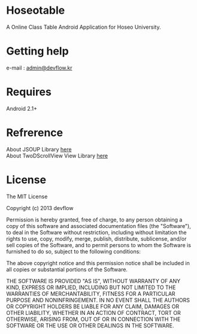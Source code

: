 Hoseotable
==========

A Online Class Table Android Application for Hoseo University.


Getting help
==========
e-mail : admin@devflow.kr


Requires
==========
Android 2.1+

Refrerence
==========
About JSOUP Library <a href="http://jsoup.org/">here</a><br>
About TwoDScrollView View Library <a href="http://blog.gorges.us/2010/06/android-two-dimensional-scrollview/">here</a><br>


License
==========

The MIT License

Copyright (c) 2013 devflow

Permission is hereby granted, free of charge, to any person obtaining a copy
of this software and associated documentation files (the "Software"), to deal
in the Software without restriction, including without limitation the rights
to use, copy, modify, merge, publish, distribute, sublicense, and/or sell
copies of the Software, and to permit persons to whom the Software is
furnished to do so, subject to the following conditions:

The above copyright notice and this permission notice shall be included in
all copies or substantial portions of the Software.

THE SOFTWARE IS PROVIDED "AS IS", WITHOUT WARRANTY OF ANY KIND, EXPRESS OR
IMPLIED, INCLUDING BUT NOT LIMITED TO THE WARRANTIES OF MERCHANTABILITY,
FITNESS FOR A PARTICULAR PURPOSE AND NONINFRINGEMENT. IN NO EVENT SHALL THE
AUTHORS OR COPYRIGHT HOLDERS BE LIABLE FOR ANY CLAIM, DAMAGES OR OTHER
LIABILITY, WHETHER IN AN ACTION OF CONTRACT, TORT OR OTHERWISE, ARISING FROM,
OUT OF OR IN CONNECTION WITH THE SOFTWARE OR THE USE OR OTHER DEALINGS IN
THE SOFTWARE.
